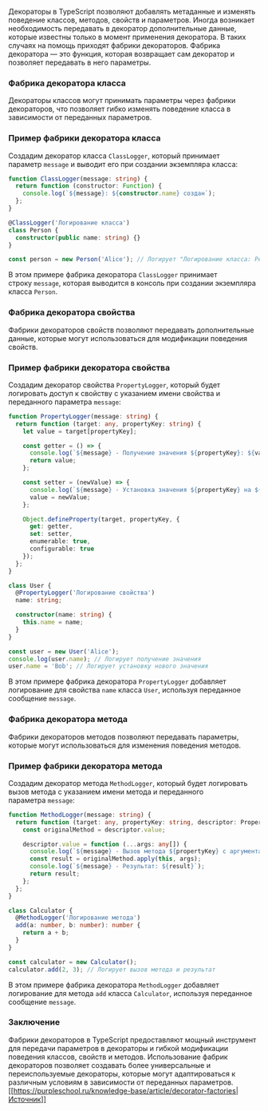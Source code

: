 
Декораторы в TypeScript позволяют добавлять метаданные и изменять поведение классов, методов, свойств и параметров. Иногда возникает необходимость передавать в декоратор дополнительные данные, которые известны только в момент применения декоратора. В таких случаях на помощь приходят фабрики декораторов. Фабрика декоратора — это функция, которая возвращает сам декоратор и позволяет передавать в него параметры.

### Фабрика декоратора класса

Декораторы классов могут принимать параметры через фабрики декораторов, что позволяет гибко изменять поведение класса в зависимости от переданных параметров.

### Пример фабрики декоратора класса

Создадим декоратор класса `ClassLogger`, который принимает параметр `message` и выводит его при создании экземпляра класса:

```typescript
function ClassLogger(message: string) {
  return function (constructor: Function) {
    console.log(`${message}: ${constructor.name} создан`);
  };
}

@ClassLogger('Логирование класса')
class Person {
  constructor(public name: string) {}
}

const person = new Person('Alice'); // Логирует "Логирование класса: Person создан"
```

В этом примере фабрика декоратора `ClassLogger` принимает строку `message`, которая выводится в консоль при создании экземпляра класса `Person`.

### Фабрика декоратора свойства

Фабрики декораторов свойств позволяют передавать дополнительные данные, которые могут использоваться для модификации поведения свойств.

### Пример фабрики декоратора свойства

Создадим декоратор свойства `PropertyLogger`, который будет логировать доступ к свойству с указанием имени свойства и переданного параметра `message`:

```typescript
function PropertyLogger(message: string) {
  return function (target: any, propertyKey: string) {
    let value = target[propertyKey];

    const getter = () => {
      console.log(`${message} - Получение значения ${propertyKey}: ${value}`);
      return value;
    };

    const setter = (newValue) => {
      console.log(`${message} - Установка значения ${propertyKey} на ${newValue}`);
      value = newValue;
    };

    Object.defineProperty(target, propertyKey, {
      get: getter,
      set: setter,
      enumerable: true,
      configurable: true
    });
  };
}

class User {
  @PropertyLogger('Логирование свойства')
  name: string;

  constructor(name: string) {
    this.name = name;
  }
}

const user = new User('Alice');
console.log(user.name); // Логирует получение значения
user.name = 'Bob'; // Логирует установку нового значения
```

В этом примере фабрика декоратора `PropertyLogger` добавляет логирование для свойства `name` класса `User`, используя переданное сообщение `message`.

### Фабрика декоратора метода

Фабрики декораторов методов позволяют передавать параметры, которые могут использоваться для изменения поведения методов.

### Пример фабрики декоратора метода

Создадим декоратор метода `MethodLogger`, который будет логировать вызов метода с указанием имени метода и переданного параметра `message`:

```typescript
function MethodLogger(message: string) {
  return function (target: any, propertyKey: string, descriptor: PropertyDescriptor) {
    const originalMethod = descriptor.value;

    descriptor.value = function (...args: any[]) {
      console.log(`${message} - Вызов метода ${propertyKey} с аргументами: ${JSON.stringify(args)}`);
      const result = originalMethod.apply(this, args);
      console.log(`${message} - Результат: ${result}`);
      return result;
    };
  };
}

class Calculator {
  @MethodLogger('Логирование метода')
  add(a: number, b: number): number {
    return a + b;
  }
}

const calculator = new Calculator();
calculator.add(2, 3); // Логирует вызов метода и результат
```

В этом примере фабрика декоратора `MethodLogger` добавляет логирование для метода `add` класса `Calculator`, используя переданное сообщение `message`.

### Заключение

Фабрики декораторов в TypeScript предоставляют мощный инструмент для передачи параметров в декораторы и гибкой модификации поведения классов, свойств и методов. Использование фабрик декораторов позволяет создавать более универсальные и переиспользуемые декораторы, которые могут адаптироваться к различным условиям в зависимости от переданных параметров.
[[https://purpleschool.ru/knowledge-base/article/decorator-factories|Источник]]